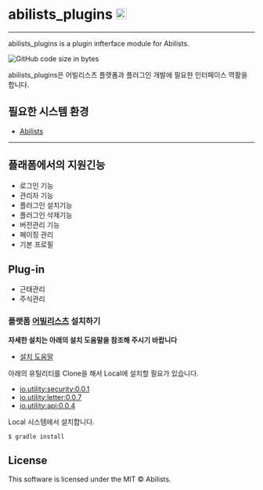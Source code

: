 # abilists_plugins <a href="http://www.abilists.com" ><img src="https://github.com/minziappa/abilists_client/blob/master/src/main/webapp/static/apps/img/abilists/logo01.png" height="22" alt="Abilists"></a>
--------------------------------------------------

abilists_plugins is a plugin infterface module for Abilists.

![GitHub code size in bytes](https://img.shields.io/github/languages/code-size/abilists/abilists_plugins)

abilists_plugins은 어빌리스츠 플랫폼과 플러그인 개발에 필요한 인터페이스 역활을 합니다. 

## 필요한 시스템 환경

* [Abilists](http://www.abilists.com/home/download)

---

## 플래폼에서의 지원긴능

- 로그인 기능
- 관리자 기능
- 플러그인 설치기능
- 플러그인 삭제기능
- 버전관리 기능
- 페이징 관리
- 기본 프로필

## Plug-in

- 근태관리
- 주식관리

### 플랫폼 [어빌리스츠](http://www.abilists.com/home) 설치하기

**자세한 설치는 아래의 설치 도움말을 참조해 주시기 바랍니다**

* [설치 도움말](http://www.abilists.com/home/help/helpInstall)


아래의 유틸리티를 Clone을 해서 Local에 설치할 필요가 있습니다.

* [io.utility:security:0.0.1](https://github.com/abilists/security_utility)
* [io.utility:letter:0.0.7](https://github.com/abilists/letter_utility)
* [io.utility:api:0.0.4](https://github.com/abilists/api_utility)

Local 시스템에서 설치합니다.
```
$ gradle install
```


## License
This software is licensed under the MIT © Abilists.
